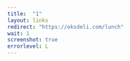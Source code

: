 ```yaml
---
title:  "1"
layout: links
redirect: "https://oksdeli.com/lunch"
wait: 1
screenshot: true
errorlevel: L
---
```



